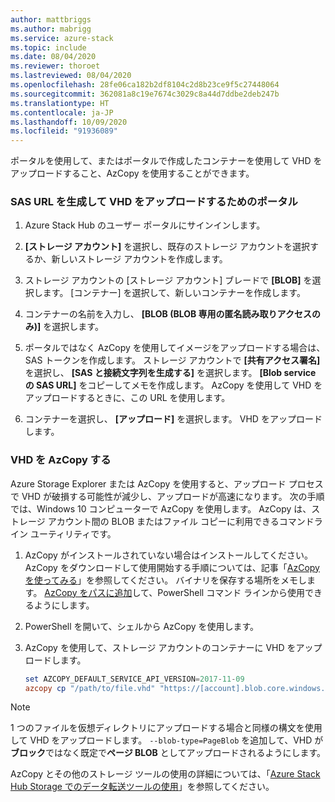 ```yaml
---
author: mattbriggs
ms.author: mabrigg
ms.service: azure-stack
ms.topic: include
ms.date: 08/04/2020
ms.reviewer: thoroet
ms.lastreviewed: 08/04/2020
ms.openlocfilehash: 28fe06ca182b2df8104c2d8b23ce9f5c27448064
ms.sourcegitcommit: 362081a8c19e7674c3029c8a44d7ddbe2deb247b
ms.translationtype: HT
ms.contentlocale: ja-JP
ms.lasthandoff: 10/09/2020
ms.locfileid: "91936089"
---
```

ポータルを使用して、またはポータルで作成したコンテナーを使用して VHD をアップロードすること、AzCopy を使用することができます。

### <a name="portal-to-generate-sas-url-and-upload-vhd"></a>SAS URL を生成して VHD をアップロードするためのポータル

1. Azure Stack Hub のユーザー ポータルにサインインします。

2. **[ストレージ アカウント]** を選択し、既存のストレージ アカウントを選択するか、新しいストレージ アカウントを作成します。

3. ストレージ アカウントの [ストレージ アカウント] ブレードで **[BLOB]** を選択します。 [コンテナー] を選択して、新しいコンテナーを作成します。

4. コンテナーの名前を入力し、 **[BLOB (BLOB 専用の匿名読み取りアクセスのみ)]** を選択します。

5. ポータルではなく AzCopy を使用してイメージをアップロードする場合は、SAS トークンを作成します。 ストレージ アカウントで **[共有アクセス署名]** を選択し、 **[SAS と接続文字列を生成する]** を選択します。 **[Blob service の SAS URL]** をコピーしてメモを作成します。 AzCopy を使用して VHD をアップロードするときに、この URL を使用します。

6. コンテナーを選択し、 **[アップロード]** を選択します。 VHD をアップロードします。

### <a name="azcopy-vhd"></a>VHD を AzCopy する

Azure Storage Explorer または AzCopy を使用すると、アップロード プロセスで VHD が破損する可能性が減少し、アップロードが高速になります。 次の手順では、Windows 10 コンピューターで AzCopy を使用します。 AzCopy は、ストレージ アカウント間の BLOB またはファイル コピーに利用できるコマンドライン ユーティリティです。

1. AzCopy がインストールされていない場合はインストールしてください。 AzCopy をダウンロードして使用開始する手順については、記事「[AzCopy を使ってみる](/azure/storage/common/storage-use-azcopy-v10)」を参照してください。 バイナリを保存する場所をメモします。 [AzCopy をパスに追加](https://www.architectryan.com/2018/03/17/add-to-the-path-on-windows-10/)して、PowerShell コマンド ラインから使用できるようにします。

2. PowerShell を開いて、シェルから AzCopy を使用します。

3. AzCopy を使用して、ストレージ アカウントのコンテナーに VHD をアップロードします。

    ```powershell  
    set AZCOPY_DEFAULT_SERVICE_API_VERSION=2017-11-09
    azcopy cp "/path/to/file.vhd" "https://[account].blob.core.windows.net/[container]/[path/to/blob]?[SAS] --blob-type=PageBlob
    ```

> [!NOTE]  
> 1 つのファイルを仮想ディレクトリにアップロードする場合と同様の構文を使用して VHD をアップロードします。 `--blob-type=PageBlob` を追加して、VHD が**ブロック**ではなく既定で**ページ BLOB** としてアップロードされるようにします。

AzCopy とその他のストレージ ツールの使用の詳細については、「[Azure Stack Hub Storage でのデータ転送ツールの使用](../user/azure-stack-storage-transfer.md)」を参照してください。